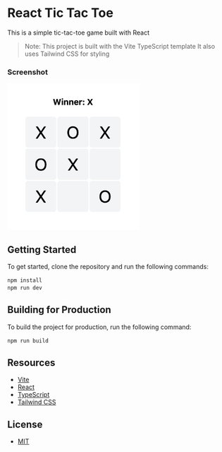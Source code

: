 # React Tic Tac Toe

This is a simple tic-tac-toe game built with React

> Note: This project is built with the Vite TypeScript template
> It also uses Tailwind CSS for styling

### Screenshot

<img src="screenshot.png" alt="screenshot" width="300">

## Getting Started

To get started, clone the repository and run the following commands:

```bash
npm install
npm run dev
```

## Building for Production

To build the project for production, run the following command:

```bash
npm run build
```

## Resources

- [Vite](https://vitejs.dev/)
- [React](https://reactjs.org/)
- [TypeScript](https://www.typescriptlang.org/)
- [Tailwind CSS](https://tailwindcss.com/)

## License

- [MIT](LICENSE.md)
